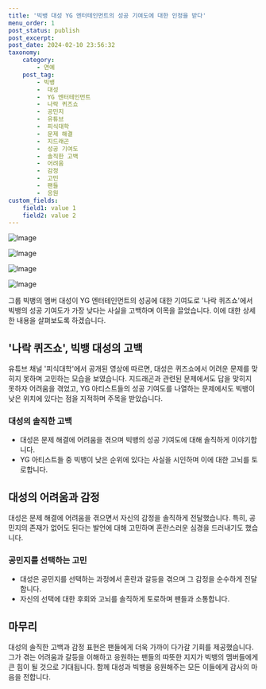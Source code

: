 ```yaml
---
title: '빅뱅 대성 YG 엔터테인먼트의 성공 기여도에 대한 인정을 받다'
menu_order: 1
post_status: publish
post_excerpt: 
post_date: 2024-02-10 23:56:32
taxonomy:
    category:
        - 연예
    post_tag:
        - 빅뱅
        -  대성
        -  YG 엔터테인먼트
        -  나락 퀴즈쇼
        -  공민지
        -  유튜브
        -  피식대학
        -  문제 해결
        -  지드래곤
        -  성공 기여도
        -  솔직한 고백
        -  어려움
        -  감정
        -  고민
        -  팬들
        -  응원
custom_fields:
    field1: value 1
    field2: value 2
---
```


![Image](https://ssl.pstatic.net/mimgnews/image/076/2024/02/10/2024021001000706100094411_20240210215702557.jpg?type=w540)

![Image](https://mimgnews.pstatic.net/image/076/2024/02/10/2024021001000706100094412_20240210215702560.jpg?type=w540)

![Image](https://ssl.pstatic.net/mimgnews/image/076/2024/02/10/2024021001000706100094413_20240210215702563.jpg?type=w540)

![Image](https://mimgnews.pstatic.net/image/076/2024/02/10/2024021001000706100094414_20240210215702565.jpg?type=w540)

그룹 빅뱅의 멤버 대성이 YG 엔터테인먼트의 성공에 대한 기여도로 '나락 퀴즈쇼'에서 빅뱅의 성공 기여도가 가장 낮다는 사실을 고백하며 이목을 끌었습니다. 이에 대한 상세한 내용을 살펴보도록 하겠습니다.
## '나락 퀴즈쇼', 빅뱅 대성의 고백
유튜브 채널 '피식대학'에서 공개된 영상에 따르면, 대성은 퀴즈쇼에서 어려운 문제를 맞히지 못하며 고민하는 모습을 보였습니다. 지드래곤과 관련된 문제에서도 답을 맞히지 못하자 어려움을 겪었고, YG 아티스트들의 성공 기여도를 나열하는 문제에서도 빅뱅이 낮은 위치에 있다는 점을 지적하며 주목을 받았습니다.
### 대성의 솔직한 고백
- 대성은 문제 해결에 어려움을 겪으며 빅뱅의 성공 기여도에 대해 솔직하게 이야기합니다.
- YG 아티스트들 중 빅뱅이 낮은 순위에 있다는 사실을 시인하며 이에 대한 고뇌를 토로합니다.
## 대성의 어려움과 감정
대성은 문제 해결에 어려움을 겪으면서 자신의 감정을 솔직하게 전달했습니다. 특히, 공민지의 존재가 없어도 된다는 발언에 대해 고민하며 혼란스러운 심경을 드러내기도 했습니다.
### 공민지를 선택하는 고민
- 대성은 공민지를 선택하는 과정에서 혼란과 갈등을 겪으며 그 감정을 순수하게 전달합니다.
- 자신의 선택에 대한 후회와 고뇌를 솔직하게 토로하며 팬들과 소통합니다.
## 마무리
대성의 솔직한 고백과 감정 표현은 팬들에게 더욱 가까이 다가갈 기회를 제공했습니다. 그가 겪는 어려움과 갈등을 이해하고 응원하는 팬들의 따뜻한 지지가 빅뱅의 멤버들에게 큰 힘이 될 것으로 기대됩니다. 함께 대성과 빅뱅을 응원해주는 모든 이들에게 감사의 마음을 전합니다.

